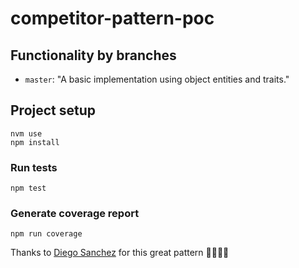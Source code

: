# competitor-pattern-poc

## Functionality by branches
 - `master`: "A basic implementation using object entities and traits."

## Project setup
```
nvm use
npm install
```


### Run tests
```
npm test
```

### Generate coverage report
```
npm run coverage
```

Thanks to [Diego Sanchez](https://github.com/diegosanchez) for this great pattern 🙌🏻💪🏻
